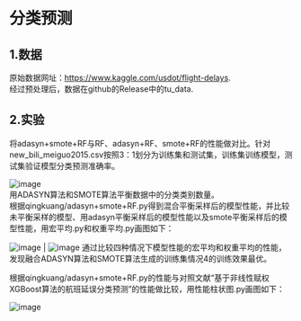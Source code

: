# 分类预测
## 1.数据
原始数据网址：https://www.kaggle.com/usdot/flight-delays.  
经过预处理后，数据在github的Release中的tu_data.
## 2.实验
将adasyn+smote+RF与RF、adasyn+RF、smote+RF的性能做对比。针对new_bili_meiguo2015.csv按照3：1划分为训练集和测试集，训练集训练模型，测试集验证模型分类预测准确率。
  
![image](https://user-images.githubusercontent.com/75230726/227077317-58853392-1987-4f9e-bd4c-7251e07d7b39.png)  
用ADASYN算法和SMOTE算法平衡数据中的分类类别数量。  
根据qingkuang/adasyn+smote+RF.py得到混合平衡采样后的模型性能，并比较未平衡采样的模型、用adasyn平衡采样后的模型性能以及smote平衡采样后的模型性能，用宏平均.py和权重平均.py画图如下：  
  
![image](https://user-images.githubusercontent.com/75230726/226902847-212acf49-3348-414e-b178-026cb107d07d.png)  |  ![image](https://user-images.githubusercontent.com/75230726/226902896-00150145-02d3-498d-874f-690cbb35ecb5.png) 
通过比较四种情况下模型性能的宏平均和权重平均的性能，发现融合ADASYN算法和SMOTE算法生成的训练集情况4的训练效果最优。  
   
根据qingkuang/adasyn+smote+RF.py的性能与对照文献“基于非线性赋权XGBoost算法的航班延误分类预测”的性能做比较，用性能柱状图.py画图如下：  
  
![image](https://user-images.githubusercontent.com/75230726/226903310-ef8efd1a-f69e-4dd0-92a9-402d7d5eee71.png)  






